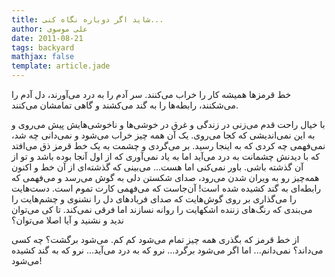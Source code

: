 ```yaml
---
title: شاید اگر دوباره نگاه کنی...
author: علی موسوی
date: 2011-08-21
tags: backyard
mathjax: false
template: article.jade
---
```


خط قرمزها همیشه کار را خراب می‌کنند. سر آدم را به درد می‌آورند، دل آدم را می‌شکنند، رابطه‌ها را به گند می‌کشند و گاهی تمامشان می‌کنند.

با خیال راحت قدم می‌زنی در زندگی و غرق در خوشی‌ها و ناخوشی‌هایش پیش می‌روی و به این نمی‌اندیشی که کجا می‌روی. یک آن همه چیز خراب می‌شود و نمی‌دانی چه شد، نمی‌فهمی چه کردی که به اینجا رسید. بر می‌گردی و چشمت به یک خط قرمز ذق می‌افتد که با دیدنش چشمانت به درد می‌آید اما به یاد نمی‌آوری که از اول آنجا بوده باشد و تو از آن گذشته باشی. باور نمی‌کنی اما هست... می‌بینی که گذشته‌ای از آن خط و اکنون همه‌چیز رو به ویران شدن می‌رود، صدای شکستن دلی به گوش می‌رسد و می‌فهمی که رابطه‌ای به گند کشیده شده است! آن‌جاست که می‌فهمی کارت تموم است. دست‌هایت را می‌گذاری بر روی گوش‌هایت که صدای فریادهای دل را نشنوی و چشم‌هایت را می‌بندی که رنگ‌های زننده اشکهایت را روانه نسازند اما فرقی نمی‌کند. تا کی می‌توان ندید و نشنید و آیا اصلا می‌توان؟

از خط قرمز که بگذری همه چیز تمام می‌شود کم کم. می‌شود برگشت؟ چه کسی می‌داند؟ نمی‌دانم... اما اگر می‌شود برگرد... نرو که به درد می‌آید... نرو که به گند کشیده می‌شود!
